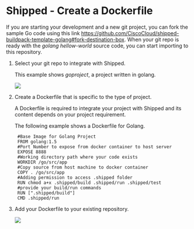 # Shipped - Create a Dockerfile

If you are starting your development and a new git project, you can fork the sample Go code using this link <a href="https://github.com/CiscoCloud/shipped-buildpack-template-golang#fork-destination-box">https://github.com/CiscoCloud/shipped-buildpack-template-golang#fork-destination-box</a>. When your git repo is ready with the *golang hellow-world* source code, you can start importing to this repository. 

1. Select your git repo to integrate with Shipped. 

    This example shows *goproject*, a project written in golang. 

    ![](posts/files/shipped-import-project/assets/1.PNG)

  

1. Create a Dockerfile that is specific to the type of project.

    A Dockerfile is required to integrate your project with Shipped and its content depends on your project requirement.

    The following example shows a Dockerfile for Golang.

	
		#Base Image for Golang Project
		FROM golang:1.5
		#Port Number to expose from docker container to host server
		EXPOSE 8888
		#Working directory path where your code exists
		WORKDIR /go/src/app
		#Copy source from host machine to docker container
		COPY . /go/src/app
		#Adding permission to access .shipped folder
		RUN chmod a+x .shipped/build .shipped/run .shipped/test
		#provide your build/run commands
		RUN [".shipped/build"]
		CMD .shipped/run


1. Add your Dockerfile to your existing repository.

    ![](posts/files/shipped-import-project/assets/3.PNG)

